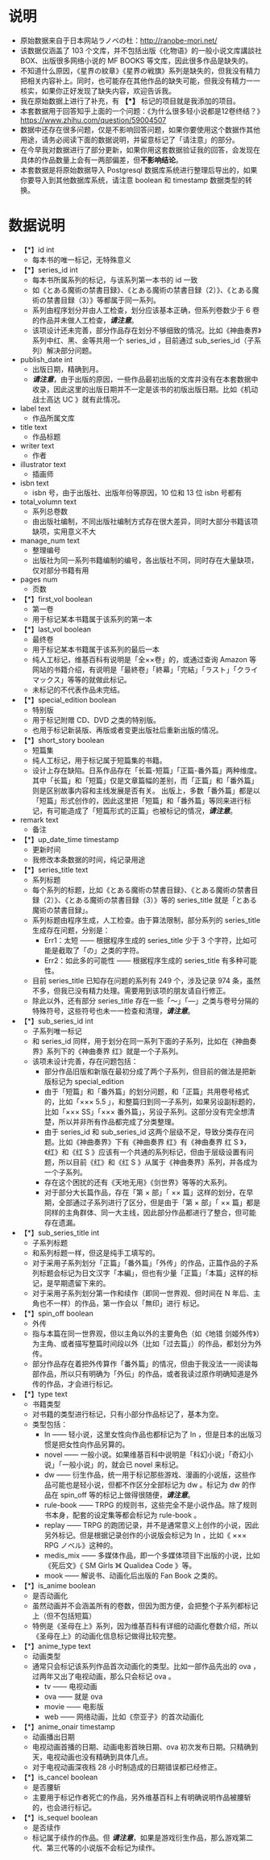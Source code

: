 # 说明
* 原始数据来自于日本网站ラノベの杜：http://ranobe-mori.net/
* 该数据仅涵盖了 103 个文库，并不包括出版《化物语》的一般小说文库講談社BOX、出版很多网络小说的 MF BOOKS 等文库，因此很多作品是缺失的。
* 不知道什么原因，《星界の紋章》《星界の戦旗》系列是缺失的，但我没有精力把相关内容补上。同时，也可能存在其他作品的缺失可能，但我没有精力一一核实，如果你正好发现了缺失内容，欢迎告诉我。
* 我在原始数据上进行了补充，有 **【\*】** 标记的项目就是我添加的项目。
* 本套数据用于回答知乎上面的一个问题：《为什么很多轻小说都是12卷终结？》https://www.zhihu.com/question/59004507
* 数据中还存在很多问题，仅是不影响回答问题，如果你要使用这个数据作其他用途，请务必阅读下面的数据说明，并留意标记了「请注意」的部分。
* 在今早我对数据进行了部分更新，如果你用这套数据验证我的回答，会发现在具体的作品数量上会有一两部偏差，但**不影响结论**。
* 本套数据是将原始数据导入 Postgresql 数据库系统进行整理后导出的，如果你要导入到其他数据库系统，请注意 boolean 和 timestamp 数据类型的转换。

# 数据说明
* 【\*】id int
    * 每本书的唯一标记，无特殊意义
* 【\*】series_id int
    * 每本书所属系列的标记，与该系列第一本书的 id 一致
    * 如《とある魔術の禁書目録》、《とある魔術の禁書目録（2）》、《とある魔術の禁書目録（3）》等都属于同一系列。
    
    * 系列由程序划分并由人工检查，划分应该基本正确，但系列卷数少于 6 卷的作品并未做人工检查，**_请注意_**。
    * 该项设计还未完善，部分作品存在划分不够细致的情况。比如《神曲奏界》系列中红、黑、金等共用一个 series_id ，目前通过 sub_series_id（子系列）解决部分问题。
* publish_date int
    * 出版日期，精确到月。
    
    * _**请注意**_，由于出版的原因，一些作品最初出版的文库并没有在本套数据中收录，因此这里的出版日期并不一定是该书的初版出版日期。比如《机动战士高达 UC 》就有此情况。
* label text
    * 作品所属文库
* title text
    * 作品标题
* writer text
    * 作者
* illustrator text
    * 插画师
* isbn text
    * isbn 号，由于出版社、出版年份等原因，10 位和 13 位 isbn 号都有
* total_volumn text
    * 系列总卷数
    * 由出版社编制，不同出版社编制方式存在很大差异，同时大部分书籍该项缺项，实用意义不大
* manage_num text
    * 整理编号
    * 出版社为同一系列书籍编制的编号，各出版社不同，同时存在大量缺项，仅对部分书籍有用
* pages num
    * 页数
* 【\*】first_vol boolean
    * 第一卷
    * 用于标记某本书籍属于该系列的第一本
* 【\*】last_vol boolean
    * 最终卷
    * 用于标记某本书籍属于该系列的最后一本
    * 纯人工标记，维基百科有说明是「全××卷」的，或通过查询 Amazon 等网站的书籍介绍，有说明是「最終卷」「終幕」「完結」「ラスト」「クライマックス」等等的就做此标记。
    * 未标记的不代表作品未完结。
* 【\*】special_edition boolean
    * 特别版
    * 用于标记附赠 CD、DVD 之类的特别版。
    * 也用于标记新装版、再版或者变更出版社后重新出版的情况。
* 【\*】short_story boolean
    * 短篇集
    * 纯人工标记，用于标记属于短篇集的书籍。
    * 设计上存在缺陷。日系作品存在「长篇-短篇」「正篇-番外篇」两种维度。其中「长篇」和「短篇」仅是文章篇幅的差别，而「正篇」和「番外篇」则是区别故事内容和主线发展是否有关。
出版上，多数「番外篇」都是以「短篇」形式创作的，因此这里把「短篇」和「番外篇」等同来进行标记，有可能造成了「短篇形式的正篇」也被标记的情况，**_请注意_**。
* remark text
    * 备注
* 【\*】up_date_time timestamp
    * 更新时间
    * 我修改本条数据的时间，纯记录用途
* 【\*】series_title text
    * 系列标题
    * 每个系列的标题，比如《とある魔術の禁書目録》、《とある魔術の禁書目録（2）》、《とある魔術の禁書目録（3）》等的 series_title 就是「とある魔術の禁書目録」。
    * 系列标题由程序生成，人工检查。由于算法限制，部分系列的 series_title 生成存在问题，分别是：
        * Err1：太短 —— 根据程序生成的 series_title 少于 3 个字符，比如可能是截取了「の」之类的字符。
        * Err2：如此多的可能性 —— 根据程序生成的 series_title 有多种可能性。
    * 目前 series_title 已知存在问题的系列有 249 个，涉及记录 974 条，虽然不多，但我已没有精力处理。需要用到该项的朋友请自行修正。
    * 除此以外，还有部分 series_title 存在一些「～」「—」之类与卷号分隔的特殊符号，这些符号也未一一检查和清理，**_请注意_**。
* 【\*】sub_series_id int
    * 子系列唯一标记
    * 和 series_id 同样，用于划分在同一系列下面的子系列，比如在《神曲奏界》系列下的《神曲奏界 红》就是一个子系列。
    * 该项未设计完善，存在问题包括：
        * 部分作品旧版和新版在最初分成了两个子系列，但目前的做法是把新版标记为 special_edition
        * 由于「短篇」和「番外篇」的划分问题，和「正篇」共用卷号格式的，比如「××× 5.5 」，和整篇归到同一子系列，如果另设副标题的，比如「××× SS」「××× 番外篇」，另设子系列。这部分没有完全想清楚，所以并非所有作品都完成了分类整理。
        * 由于 series_id 和 sub_series_id 这两个层级不足，导致分类存在问题。比如《神曲奏界》下有《神曲奏界 红》有《神曲奏界 红 S 》，《红》和《红 S 》应该有一个共通的系列标记，但由于层级设置有问题，所以目前《红》和《红 S 》从属于《神曲奏界》系列，并各成为一个子系列。
        * 存在这个困扰的还有《天地无用》《剑世界》等等的大系列。
        * 对于部分大长篇作品，存在「第 × 部」「 ×× 篇」这样的划分，在早期，全部通过子系列进行了区分，但是由于「第 × 部」「 ×× 篇」都是同样的主角群体、同一大主线，因此部分作品都进行了整合，但可能存在遗漏。
* 【\*】sub_series_title int
    * 子系列标题
    * 和系列标题一样，但这是纯手工填写的。
    * 对于采用子系列划分「正篇」「番外篇」「外传」的作品，正篇作品的子系列标题会标记为日文汉字「本編」，但也有少量「正篇」「本篇」这样的标记，是早期遗留下来的。
    * 对于采用子系列划分第一作和续作（即同一世界观、但时间在 N 年后、主角也不一样）的作品，第一作会以「無印」进行 标记。
* 【\*】spin_off boolean
    * 外传
    * 指与本篇在同一世界观，但以主角以外的主要角色（如《地错 剑姬外传》）为主角、或者描写整篇时间段以外（比如「过去篇」）的作品，都划分为外传。
    * 部分作品存在着把外传算作「番外篇」的情况，但由于我没法一一阅读每部作品，所以只有明确为「外伝」的作品，或者我读过原作明确知道是外传的作品，才会进行标记。
* 【\*】type text
    * 书籍类型
    * 对书籍的类型进行标记，只有小部分作品标记了，基本为空。
    * 类型包括：
        * ln —— 轻小说，这里女性向作品也都标记为了 ln ，但是日本的出版习惯是把女性向作品另算的。
        * novel —— 一般小说。如果维基百科中说明是「科幻小说」「奇幻小说」「一般小说」的，就会已 novel 来标记。
        * dw —— 衍生作品，统一用于标记那些游戏、漫画的小说版，这些作品可能也是轻小说，但都不作区分全部标记为 dw 。标记为 dw 的作品在 spin_off 等的标记上做得很随便，**_请注意_**。
        * rule-book —— TRPG 的规则书，这些完全不是小说作品。除了规则书本身，配套的设定集等都会标记为 rule-book 。
        * replay —— TRPG 的跑团记录，并不是通常意义上创作的小说，因此另外标记。但是根据记录创作的小说版会标记为 ln ，比如《 ××× RPG ノベル》这种的。
        * medis_mix —— 多媒体作品，即一个多媒体项目下出版的小说，比如《死后文》《 SM Girls 》《 Qualidea Code 》等。
        * mook —— 解说书、动画化后出版的 Fan Book 之类的。
* 【\*】is_anime boolean
    * 是否动画化
    * 虽然动画并不会涵盖所有的卷数，但因为图方便，会把整个子系列都标记上（但不包括短篇）
    * 特例是《圣母在上》系列，因为维基百科有详细的动画化卷数介绍，所以《圣母在上》的动画化信息标记做得比较完整。
* 【\*】anime_type text
    * 动画类型
    * 通常只会标记该系列作品首次动画化的类型。比如一部作品先出的 ova ，过两年又出了电视动画，那么只会标记 ova 。
        * tv —— 电视动画
        * ova —— 就是 ova
        * movie —— 电影版
        * web —— 网络动画，比如《奈亚子》的首次动画化
* 【\*】anime_onair timestamp
    * 动画播出日期
    * 电视动画首播的日期、动画电影首映日期、ova 初次发布日期。只精确到天，电视动画也没有精确到具体几点。
    * 对于电视动画深夜档 28 小时制造成的日期错误都已经修正。
* 【\*】is_cancel boolean
    * 是否腰斩
    * 主要用于标记作者死亡的作品，另外维基百科上有明确说明作品被腰斩的，也会进行标记。
* 【\*】is_sequel boolean
    * 是否续作
    * 标记属于续作的作品。但 **_请注意_**，如果是游戏衍生作品，那么游戏第二代、第三代等的小说版不会标记为续作。
